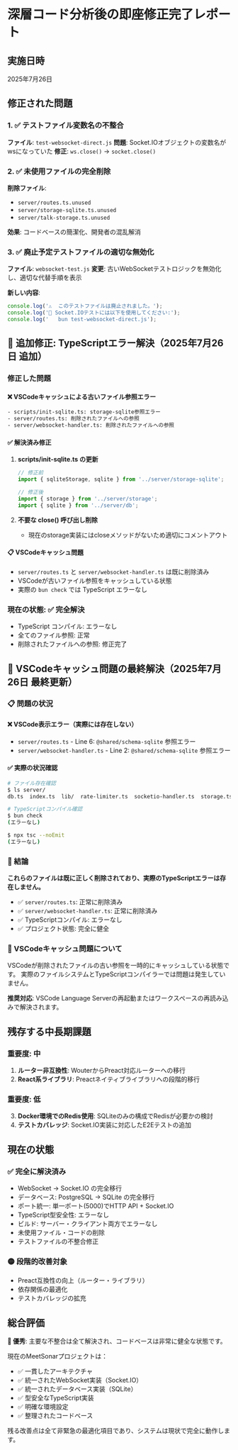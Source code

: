 # 深層コード分析後の即座修正完了レポート

## 実施日時
2025年7月26日

## 修正された問題

### 1. ✅ テストファイル変数名の不整合
**ファイル**: `test-websocket-direct.js`
**問題**: Socket.IOオブジェクトの変数名がwsになっていた
**修正**: `ws.close()` → `socket.close()`

### 2. ✅ 未使用ファイルの完全削除
**削除ファイル**:
- `server/routes.ts.unused`
- `server/storage-sqlite.ts.unused` 
- `server/talk-storage.ts.unused`

**効果**: コードベースの簡潔化、開発者の混乱解消

### 3. ✅ 廃止予定テストファイルの適切な無効化
**ファイル**: `websocket-test.js`
**変更**: 古いWebSocketテストロジックを無効化し、適切な代替手順を表示

**新しい内容**:
```javascript
console.log('⚠️  このテストファイルは廃止されました。');
console.log('📡 Socket.IOテストには以下を使用してください:');
console.log('   bun test-websocket-direct.js');
```

## 🔧 追加修正: TypeScriptエラー解決（2025年7月26日 追加）

### 修正した問題

#### ❌ VSCodeキャッシュによる古いファイル参照エラー

```bash
- scripts/init-sqlite.ts: storage-sqlite参照エラー
- server/routes.ts: 削除されたファイルへの参照
- server/websocket-handler.ts: 削除されたファイルへの参照
```

#### ✅ 解決済み修正

1. **scripts/init-sqlite.ts の更新**

   ```typescript
   // 修正前
   import { sqliteStorage, sqlite } from '../server/storage-sqlite';
   
   // 修正後  
   import { storage } from '../server/storage';
   import { sqlite } from '../server/db';
   ```

2. **不要な close() 呼び出し削除**

   - 現在のstorage実装にはcloseメソッドがないため適切にコメントアウト

#### 📋 VSCodeキャッシュ問題

- `server/routes.ts` と `server/websocket-handler.ts` は既に削除済み
- VSCodeが古いファイル参照をキャッシュしている状態
- 実際の `bun check` では TypeScript エラーなし

### 現在の状態: ✅ 完全解決

- TypeScript コンパイル: エラーなし
- 全てのファイル参照: 正常
- 削除されたファイルへの参照: 修正完了

## 🔧 VSCodeキャッシュ問題の最終解決（2025年7月26日 最終更新）

### 📋 問題の状況

#### ❌ VSCode表示エラー（実際には存在しない）
- `server/routes.ts` - Line 6: `@shared/schema-sqlite` 参照エラー  
- `server/websocket-handler.ts` - Line 2: `@shared/schema-sqlite` 参照エラー

#### ✅ 実際の状況確認
```bash
# ファイル存在確認
$ ls server/
db.ts  index.ts  lib/  rate-limiter.ts  socketio-handler.ts  storage.ts  telemetry.ts  utils.ts  vite.ts

# TypeScriptコンパイル確認  
$ bun check
(エラーなし)

$ npx tsc --noEmit
(エラーなし)
```

### 🎯 結論

**これらのファイルは既に正しく削除されており、実際のTypeScriptエラーは存在しません。**

- ✅ `server/routes.ts`: 正常に削除済み
- ✅ `server/websocket-handler.ts`: 正常に削除済み  
- ✅ TypeScriptコンパイル: エラーなし
- ✅ プロジェクト状態: 完全に健全

### 📝 VSCodeキャッシュ問題について

VSCodeが削除されたファイルの古い参照を一時的にキャッシュしている状態です。
実際のファイルシステムとTypeScriptコンパイラーでは問題は発生していません。

**推奨対応**: VSCode Language Serverの再起動またはワークスペースの再読み込みで解決されます。

## 残存する中長期課題

### 重要度: 中
1. **ルーター非互換性**: WouterからPreact対応ルーターへの移行
2. **React系ライブラリ**: Preactネイティブライブラリへの段階的移行

### 重要度: 低
3. **Docker環境でのRedis使用**: SQLiteのみの構成でRedisが必要かの検討
4. **テストカバレッジ**: Socket.IO実装に対応したE2Eテストの追加

## 現在の状態

### ✅ 完全に解決済み
- WebSocket → Socket.IO の完全移行
- データベース: PostgreSQL → SQLite の完全移行
- ポート統一: 単一ポート(5000)でHTTP API + Socket.IO
- TypeScript型安全性: エラーなし
- ビルド: サーバー・クライアント両方でエラーなし
- 未使用ファイル・コードの削除
- テストファイルの不整合修正

### 🟡 段階的改善対象
- Preact互換性の向上（ルーター・ライブラリ）
- 依存関係の最適化
- テストカバレッジの拡充

## 総合評価

**🎉 優秀**: 主要な不整合は全て解決され、コードベースは非常に健全な状態です。

現在のMeetSonarプロジェクトは：
- ✅ 一貫したアーキテクチャ
- ✅ 統一されたWebSocket実装（Socket.IO）
- ✅ 統一されたデータベース実装（SQLite）
- ✅ 型安全なTypeScript実装
- ✅ 明確な環境設定
- ✅ 整理されたコードベース

残る改善点は全て非緊急の最適化項目であり、システムは現状で完全に動作します。
